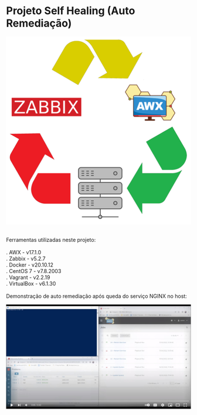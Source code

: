 # Projeto Self Healing (Auto Remediação) #

<kbd>
    <img src="https://github.com/fabiokerber/lab/blob/main/images/self_healing.png">
</kbd>
<br />
<br />

Ferramentas utilizadas neste projeto:<br>
<br />
. AWX - v17.1.0<br>
. Zabbix - v5.2.7<br>
. Docker - v20.10.12<br>
. CentOS 7 - v7.8.2003<br>
. Vagrant - v2.2.19<br>
. VirtualBox - v6.1.30<br>
<br />
Demonstração de auto remediação após queda do serviço NGINX no host:<br>

[![Watch the video](https://github.com/fabiokerber/lab/blob/main/images/youtube_image.jpg)](https://www.youtube.com/watch?v=vT41HjsrEJU)